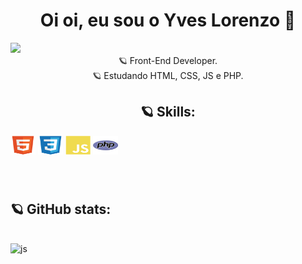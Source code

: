 <header>
 <h1> Oi oi, eu sou o Yves Lorenzo 🚀 </h1>
  <div align="left">
 <img src="https://komarev.com/ghpvc/?username=ylqgodoy&label=PROFILE+VIEWS">
 </div>
 🪐 Front-End Developer.
 <br>
 🪐 Estudando HTML, CSS, JS e PHP.
  <h2> 🪐 Skills: </h2>
 <div align="left">
   <img align="center" alt="HTML" height="30" width="40" src="https://raw.githubusercontent.com/devicons/devicon/master/icons/html5/html5-original.svg">
   <img align="center" alt="CSS" height="30" width="40" src="https://raw.githubusercontent.com/devicons/devicon/master/icons/css3/css3-original.svg">
   <img align="center" alt="Js" height="30" width="40" src="https://raw.githubusercontent.com/devicons/devicon/master/icons/javascript/javascript-plain.svg">
   <img align="center" alt="PHP" height="30" width="40" src="https://raw.githubusercontent.com/devicons/devicon/master/icons/php/php-original.svg">
 </div>
 <br>
 </header>
<main>
 <h2> 🪐 GitHub stats: </h2>
 <br>
 <div>
    <img src="https://github-readme-stats.vercel.app/api/top-langs?username=ylqgodoy&locale=pt-br&hide_title=false&layout=compact&card_width=600&langs_count=12&theme=dark&hide_border=false" alt="js"/>
 </div>
</main>
